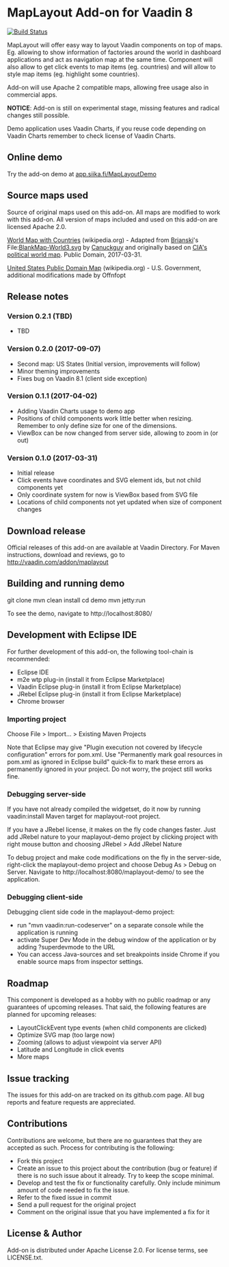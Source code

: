 # MapLayout Add-on for Vaadin 8

[![Build Status](https://epic.siika.fi/jenkins/job/MapLayout%20(Vaadin)/badge/icon)](https://epic.siika.fi/jenkins/job/MapLayout%20(Vaadin)/)

MapLayout will offer easy way to layout Vaadin components on top of maps. Eg. allowing to show information of factories around the world in dashboard applications and act as navigation map at the same time. Component will also allow to get click events to map items (eg. countries) and will allow to style map items (eg. highlight some countries).

Add-on will use Apache 2 compatible maps, allowing free usage also in commercial apps.

**NOTICE**: Add-on is still on experimental stage, missing features and radical changes still possible.

Demo application uses Vaadin Charts, if you reuse code depending on Vaadin Charts remember to check license of Vaadin Charts.

## Online demo

Try the add-on demo at [app.siika.fi/MapLayoutDemo](http://app.siika.fi/MapLayoutDemo)

## Source maps used

Source of original maps used on this add-on. All maps are modified to work with this
add-on. All version of maps included and used on this add-on are licensed Apache 2.0.

[World Map with Countries](https://commons.wikimedia.org/wiki/File:BlankMap-World6.svg) (wikipedia.org) - Adapted from [Brianski](https://en.wikipedia.org/wiki/User:Brianski)'s File:[BlankMap-World3.svg](https://en.wikipedia.org/wiki/File:BlankMap-World3.svg) by [Canuckguy](https://en.wikipedia.org/wiki/User:Canuckguy) and originally based on [CIA's political world map](https://www.cia.gov/library/publications/the-world-factbook/docs/refmaps.html). Public Domain, 2017-03-31.

[United States Public Domain Map](https://commons.wikimedia.org/wiki/File:United_States_Public_Domain_Map.svg) (wikipedia.org) - U.S. Government, additional modifications made by Offnfopt 

## Release notes

### Version 0.2.1 (TBD)
- TBD

### Version 0.2.0 (2017-09-07)
- Second map: US States (Initial version, improvements will follow)
- Minor theming improvements
- Fixes bug on Vaadin 8.1 (client side exception)

### Version 0.1.1 (2017-04-02)
- Adding Vaadin Charts usage to demo app
- Positions of child components work little better when resizing. Remember to only define size for one of the dimensions.
- ViewBox can be now changed from server side, allowing to zoom in (or out)

### Version 0.1.0 (2017-03-31)
- Initial release
- Click events have coordinates and SVG element ids, but not child components yet
- Only coordinate system for now is ViewBox based from SVG file
- Locations of child components not yet updated when size of component changes

## Download release

Official releases of this add-on are available at Vaadin Directory. For Maven instructions, download and reviews, go to http://vaadin.com/addon/maplayout

## Building and running demo

git clone <url of the MyComponent repository>
mvn clean install
cd demo
mvn jetty:run

To see the demo, navigate to http://localhost:8080/

## Development with Eclipse IDE

For further development of this add-on, the following tool-chain is recommended:
- Eclipse IDE
- m2e wtp plug-in (install it from Eclipse Marketplace)
- Vaadin Eclipse plug-in (install it from Eclipse Marketplace)
- JRebel Eclipse plug-in (install it from Eclipse Marketplace)
- Chrome browser

### Importing project

Choose File > Import... > Existing Maven Projects

Note that Eclipse may give "Plugin execution not covered by lifecycle configuration" errors for pom.xml. Use "Permanently mark goal resources in pom.xml as ignored in Eclipse build" quick-fix to mark these errors as permanently ignored in your project. Do not worry, the project still works fine. 

### Debugging server-side

If you have not already compiled the widgetset, do it now by running vaadin:install Maven target for maplayout-root project.

If you have a JRebel license, it makes on the fly code changes faster. Just add JRebel nature to your maplayout-demo project by clicking project with right mouse button and choosing JRebel > Add JRebel Nature

To debug project and make code modifications on the fly in the server-side, right-click the maplayout-demo project and choose Debug As > Debug on Server. Navigate to http://localhost:8080/maplayout-demo/ to see the application.

### Debugging client-side

Debugging client side code in the maplayout-demo project:
  - run "mvn vaadin:run-codeserver" on a separate console while the application is running
  - activate Super Dev Mode in the debug window of the application or by adding ?superdevmode to the URL
  - You can access Java-sources and set breakpoints inside Chrome if you enable source maps from inspector settings.


## Roadmap

This component is developed as a hobby with no public roadmap or any guarantees of upcoming releases. That said, the following features are planned for upcoming releases:
- LayoutClickEvent type events (when child components are clicked)
- Optimize SVG map (too large now)
- Zooming (allows to adjust viewpoint via server API)
- Latitude and Longitude in click events
- More maps

## Issue tracking

The issues for this add-on are tracked on its github.com page. All bug reports and feature requests are appreciated. 

## Contributions

Contributions are welcome, but there are no guarantees that they are accepted as such. Process for contributing is the following:
- Fork this project
- Create an issue to this project about the contribution (bug or feature) if there is no such issue about it already. Try to keep the scope minimal.
- Develop and test the fix or functionality carefully. Only include minimum amount of code needed to fix the issue.
- Refer to the fixed issue in commit
- Send a pull request for the original project
- Comment on the original issue that you have implemented a fix for it

## License & Author

Add-on is distributed under Apache License 2.0. For license terms, see LICENSE.txt.
